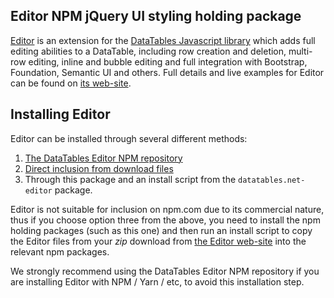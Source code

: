 
## Editor NPM jQuery UI styling holding package

[Editor](https://editor.datatables.net) is an extension for the [DataTables Javascript library](https://datatables.net) which adds full editing abilities to a DataTable, including row creation and deletion, multi-row editing, inline and bubble editing and full integration with Bootstrap, Foundation, Semantic UI and others. Full details and live examples for Editor can be found on [its web-site](https://editor.datatables.net).


## Installing Editor

Editor can be installed through several different methods:

1. [The DataTables Editor NPM repository](https://editor.datatables.net/manual/installing/#NPM-package-manager)
2. [Direct inclusion from download files](https://editor.datatables.net/manual/installing/#Direct-inclusion)
3. Through this package and an install script from the `datatables.net-editor` package.

Editor is not suitable for inclusion on npm.com due to its commercial nature, thus if you choose option three from the above, you need to install the npm holding packages (such as this one) and then run an install script to copy the Editor files from your _zip_ download from [the Editor web-site](https://editor.datatables.net/download) into the relevant npm packages.

We strongly recommend using the DataTables Editor NPM repository if you are installing Editor with NPM / Yarn / etc, to avoid this installation step.
